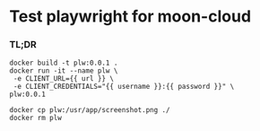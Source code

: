 # Test playwright for moon-cloud

### TL;DR
```
docker build -t plw:0.0.1 .
docker run -it --name plw \
 -e CLIENT_URL={{ url }} \
 -e CLIENT_CREDENTIALS="{{ username }}:{{ password }}" \
plw:0.0.1

docker cp plw:/usr/app/screenshot.png ./
docker rm plw
```

